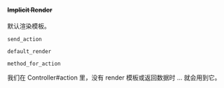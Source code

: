 #### ~~Implicit Render~~

默认渲染模板。

```
send_action

default_render

method_for_action
```

我们在 Controller#action 里，没有 render 模板或返回数据时 ... 就会用到它。

